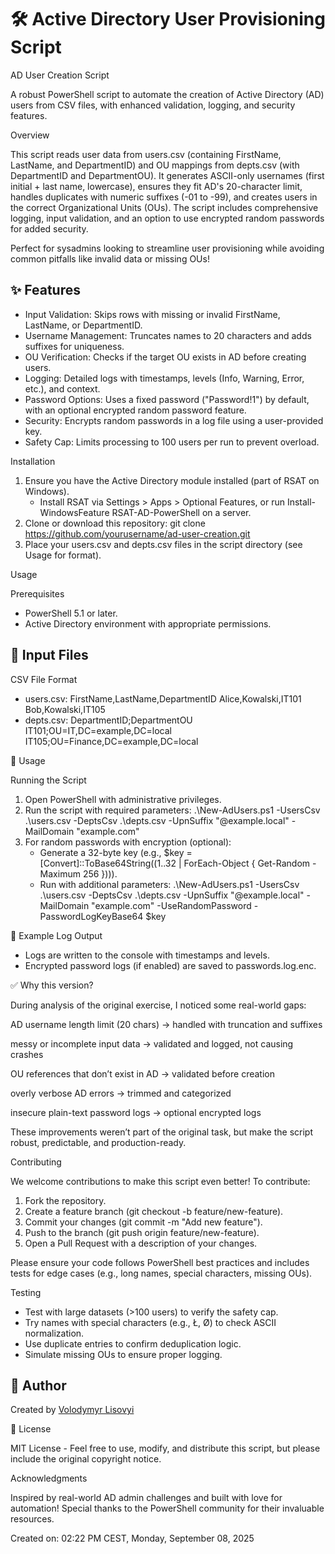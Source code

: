 # 🛠️ Active Directory User Provisioning Script
AD User Creation Script

A robust PowerShell script to automate the creation of Active Directory (AD) users from CSV files, with enhanced validation, logging, and security features.

Overview

This script reads user data from users.csv (containing FirstName, LastName, and DepartmentID) and OU mappings from depts.csv (with DepartmentID and DepartmentOU). It generates ASCII-only usernames (first initial + last name, lowercase), ensures they fit AD's 20-character limit, handles duplicates with numeric suffixes (-01 to -99), and creates users in the correct Organizational Units (OUs). The script includes comprehensive logging, input validation, and an option to use encrypted random passwords for added security.

Perfect for sysadmins looking to streamline user provisioning while avoiding common pitfalls like invalid data or missing OUs!

## ✨ Features
- Input Validation: Skips rows with missing or invalid FirstName, LastName, or DepartmentID.
- Username Management: Truncates names to 20 characters and adds suffixes for uniqueness.
- OU Verification: Checks if the target OU exists in AD before creating users.
- Logging: Detailed logs with timestamps, levels (Info, Warning, Error, etc.), and context.
- Password Options: Uses a fixed password ("Password!1") by default, with an optional encrypted random password feature.
- Security: Encrypts random passwords in a log file using a user-provided key.
- Safety Cap: Limits processing to 100 users per run to prevent overload.

Installation

1. Ensure you have the Active Directory module installed (part of RSAT on Windows).
   - Install RSAT via Settings > Apps > Optional Features, or run Install-WindowsFeature RSAT-AD-PowerShell on a server.
2. Clone or download this repository:
   git clone https://github.com/yourusername/ad-user-creation.git
3. Place your users.csv and depts.csv files in the script directory (see Usage for format).

Usage

Prerequisites
- PowerShell 5.1 or later.
- Active Directory environment with appropriate permissions.

## 📂 Input Files

CSV File Format
- users.csv:
  FirstName,LastName,DepartmentID
  Alice,Kowalski,IT101
  Bob,Kowalski,IT105
- depts.csv:
  DepartmentID;DepartmentOU
  IT101;OU=IT,DC=example,DC=local
  IT105;OU=Finance,DC=example,DC=local

🚀 Usage

Running the Script
1. Open PowerShell with administrative privileges.
2. Run the script with required parameters:
   .\New-AdUsers.ps1 -UsersCsv .\users.csv -DeptsCsv .\depts.csv -UpnSuffix "@example.local" -MailDomain "example.com"
3. For random passwords with encryption (optional):
   - Generate a 32-byte key (e.g., $key = [Convert]::ToBase64String((1..32 | ForEach-Object { Get-Random -Maximum 256 }))).
   - Run with additional parameters:
     .\New-AdUsers.ps1 -UsersCsv .\users.csv -DeptsCsv .\depts.csv -UpnSuffix "@example.local" -MailDomain "example.com" -UseRandomPassword -PasswordLogKeyBase64 $key

📜 Example Log Output
- Logs are written to the console with timestamps and levels.
- Encrypted password logs (if enabled) are saved to passwords.log.enc.

✅ Why this version?

During analysis of the original exercise, I noticed some real-world gaps:

AD username length limit (20 chars) → handled with truncation and suffixes

messy or incomplete input data → validated and logged, not causing crashes

OU references that don’t exist in AD → validated before creation

overly verbose AD errors → trimmed and categorized

insecure plain-text password logs → optional encrypted logs

These improvements weren’t part of the original task, but make the script robust, predictable, and production-ready.

Contributing

We welcome contributions to make this script even better! To contribute:
1. Fork the repository.
2. Create a feature branch (git checkout -b feature/new-feature).
3. Commit your changes (git commit -m "Add new feature").
4. Push to the branch (git push origin feature/new-feature).
5. Open a Pull Request with a description of your changes.

Please ensure your code follows PowerShell best practices and includes tests for edge cases (e.g., long names, special characters, missing OUs).

Testing

- Test with large datasets (>100 users) to verify the safety cap.
- Try names with special characters (e.g., Ł, Ø) to check ASCII normalization.
- Use duplicate entries to confirm deduplication logic.
- Simulate missing OUs to ensure proper logging.

## 👤 Author

Created by [Volodymyr Lisovyi](https://www.linkedin.com/in/volodymyr-lisovyi-66447649/)


📜 License

MIT License - Feel free to use, modify, and distribute this script, but please include the original copyright notice.

Acknowledgments

Inspired by real-world AD admin challenges and built with love for automation! Special thanks to the PowerShell community for their invaluable resources.

Created on: 02:22 PM CEST, Monday, September 08, 2025

